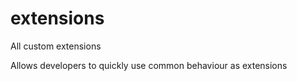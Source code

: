 # extensions
All custom extensions

Allows developers to quickly use common behaviour as extensions

